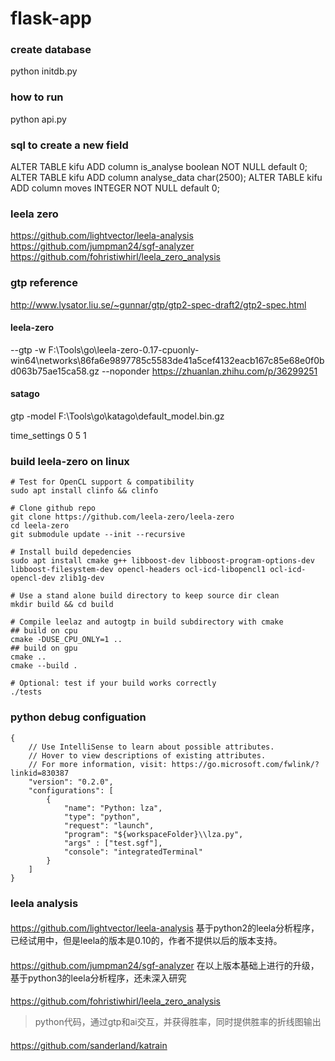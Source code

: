 # flask-app

### create database

python initdb.py

### how to run

python api.py

### sql to create a new field

ALTER TABLE kifu ADD column is_analyse boolean NOT NULL default 0;
ALTER TABLE kifu ADD column analyse_data char(2500);
ALTER TABLE kifu ADD column moves INTEGER NOT NULL default 0; 

### leela zero

https://github.com/lightvector/leela-analysis
https://github.com/jumpman24/sgf-analyzer
https://github.com/fohristiwhirl/leela_zero_analysis

### gtp reference

http://www.lysator.liu.se/~gunnar/gtp/gtp2-spec-draft2/gtp2-spec.html

#### leela-zero

--gtp -w F:\Tools\go\leela-zero-0.17-cpuonly-win64\networks\86fa6e9897785c5583de41a5cef4132eacb167c85e68e0f0bd063b75ae15ca58.gz --noponder
https://zhuanlan.zhihu.com/p/36299251

#### satago

gtp -model F:\Tools\go\katago\default_model.bin.gz

time_settings 0 5 1

### build leela-zero on linux

```
# Test for OpenCL support & compatibility
sudo apt install clinfo && clinfo

# Clone github repo
git clone https://github.com/leela-zero/leela-zero
cd leela-zero
git submodule update --init --recursive

# Install build depedencies
sudo apt install cmake g++ libboost-dev libboost-program-options-dev libboost-filesystem-dev opencl-headers ocl-icd-libopencl1 ocl-icd-opencl-dev zlib1g-dev

# Use a stand alone build directory to keep source dir clean
mkdir build && cd build

# Compile leelaz and autogtp in build subdirectory with cmake
## build on cpu
cmake -DUSE_CPU_ONLY=1 ..
## build on gpu
cmake ..
cmake --build .

# Optional: test if your build works correctly
./tests
```


### python debug configuation
```
{
    // Use IntelliSense to learn about possible attributes.
    // Hover to view descriptions of existing attributes.
    // For more information, visit: https://go.microsoft.com/fwlink/?linkid=830387
    "version": "0.2.0",
    "configurations": [
        {
            "name": "Python: lza",
            "type": "python",
            "request": "launch",
            "program": "${workspaceFolder}\\lza.py",
            "args" : ["test.sgf"],
            "console": "integratedTerminal"
        }
    ]
}
```

### leela analysis
####
https://github.com/lightvector/leela-analysis
基于python2的leela分析程序，已经试用中，但是leela的版本是0.10的，作者不提供以后的版本支持。
####
https://github.com/jumpman24/sgf-analyzer
在以上版本基础上进行的升级，基于python3的leela分析程序，还未深入研究

####
https://github.com/fohristiwhirl/leela_zero_analysis
> python代码，通过gtp和ai交互，并获得胜率，同时提供胜率的折线图输出

####
https://github.com/sanderland/katrain
